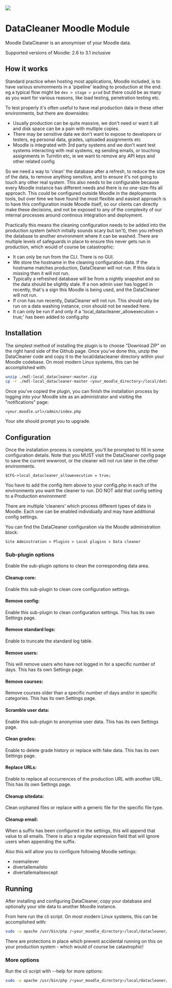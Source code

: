 <a href="https://travis-ci.org/catalyst/moodle-local_datacleaner">
<img src="https://travis-ci.org/catalyst/moodle-local_datacleaner.svg?branch=master">
</a>

# DataCleaner Moodle Module

Moodle DataCleaner is an anonymiser of your Moodle data.

Supported versions of Moodle: 2.6 to 3.1 inclusive

## How it works

Standard practice when hosting most applications, Moodle included, is to have
various environments in a 'pipeline' leading to production at the end. eg a
typical flow might be `dev > stage > prod` but there could be as many as
you want for various reasons, like load testing, penetration testing etc.

To test properly it's often useful to have real production data in these other
environments, but there are downsides:

* Usually production can be quite massive, we don't need or want it all and
  disk space can be a pain with multiple copies.
* There may be sensitive data we don't want to expose to developers or
  testers, eg personal data, grades, uploaded assignments etc
* Moodle is integrated with 3rd party systems and we don't want test systems
  interacting with real systems, eg sending emails, or touching assignments in
  Turnitin etc, ie we want to remove any API keys and other related config

So we need a way to 'clean' the database after a refresh, to reduce the size of
the data, to remove anything sensitive, and to ensure it's not going to touch
any other real system. This also needs to be configurable because every Moodle
instance has different needs and there is no one-size-fits all approach. This
could be configured outside Moodle in the deployments tools, but over time we
have found the most flexible and easiest approach is to have this configuration
inside Moodle itself, so our clients can directly make these decisions, and not
be exposed to any of the complexity of our internal processes around continous
integration and deployment.

Practically this means the cleaning configuration needs to be added into the
production system (which initially sounds scary but isn't), then you refresh
the database to another environment where it can be washed. There are multiple
levels of safeguards in place to ensure this never gets run in production,
which would of course be catastrophic:

* It can only be run from the CLI. There is no GUI.
* We store the hostname in the cleaning configuration data. If the hostname
  matches production, DataCleaner will not run. If this data is missing then
  it will not run.
* Typically a refreshed database will be from a nightly snapshot and so the
  data should be slightly stale. If a non admin user has logged in recently,
  that's a sign this Moodle is being used, and the DataCleaner will not run.
* If cron has run recently, DataCleaner will not run. This should only be run
  on a data washing instance, cron should not be needed here.
* It can only be run if and only if a 'local_datacleaner_allowexecution = true;'
  has been added to config.php

## Installation

The simplest method of installing the plugin is to choose "Download ZIP" on the
right hand side of the Github page. Once you've done this, unzip the
DataCleaner code and copy it to the local/datacleaner directory within your
Moodle codebase. On most modern Linux systems, this can be accomplished with:

```sh
unzip ./mdl-local_datacleaner-master.zip
cp -r ./mdl-local_datacleaner-master <your_moodle_directory>/local/datacleaner
```

Once you've copied the plugin, you can finish the installation process by
logging into your Moodle site as an administrator and visiting the
"notifications" page:

`<your.moodle.url>/admin/index.php`

Your site should prompt you to upgrade.

## Configuration

Once the installation process is complete, you'll be prompted to fill in some
configuration details. Note that you MUST visit the DataCleaner config page to
save the current wwwroot, or the cleaner will not run later in the other
environments.

```
$CFG->local_datacleaner_allowexecution = true;
```

You have to add the config item above to your config.php in each of the environments you
want the cleaner to run. DO NOT add that config setting to a Production environment!

There are multiple 'cleaners' which process different types of data in Moodle.
Each one can be enabled individually and may have additional config settings.

You can find the DataCleaner configuration via the Moodle administration block:

`Site Adminstration > Plugins > Local plugins > Data cleaner`

### Sub-plugin options

Enable the sub-plugin options to clean the corresponding data area.

#### Cleanup core:

Enable this sub-plugin to clean core configuration settings.

#### Remove config:

Enable this sub-plugin to clean configuration settings. This has its own Settings page.

#### Remove standard logs:

Enable to truncate the standard log table.

#### Remove users:

This will remove users who have not logged in for a specific number of days. This has its own Settings page.

#### Remove courses:

Remove courses older than a specific number of days and/or in specific categories. This has its own Settings page.

#### Scramble user data:

Enable this sub-plugin to anonymise user data. This has its own Settings page.

#### Clean grades:

Enable to delete grade history or replace with fake data. This has its own Settings page.

#### Replace URLs:

Enable to replace all occurrences of the production URL with another URL. This has its own Settings page.

#### Cleanup sitedata:

Clean orphaned files or replace with a generic file for the specific file type.

#### Cleanup email:

When a suffix has been configured in the settings, this will append that value to all emails.
There is also a regular expression field that will ignore users when appending the suffix.

Also this will allow you to configure following Moodle settings:
 - noemailever
 - divertallemailsto
 - divertallemailsexcept


## Running

After installing and configuring DataCleaner, copy your database and optionally your site data to another Moodle instance.

From here run the cli script. On most modern Linux systems, this can be accomplished with:

```sh
sudo -u apache /usr/bin/php /<your_moodle_directory>/local/datacleaner/cli/clean.php --run
```

There are protections in place which prevent accidental running on this on your production system - which would of course be catastrophic!

### More options

Run the cli script with --help for more options:

```sh
sudo -u apache /usr/bin/php /<your_moodle_directory>/local/datacleaner/cli/clean.php --help
```

